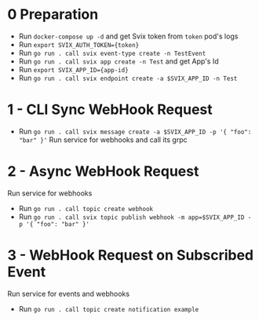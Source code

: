 # 0 Preparation
- Run `docker-compose up -d` and get Svix token from `token` pod's logs
- Run `export SVIX_AUTH_TOKEN={token}`
- Run `go run . call svix event-type create -n TestEvent`
- Run `go run . call svix app create -n Test` and get App's Id
- Run `export SVIX_APP_ID={app-id}`
- Run `go run . call svix endpoint create -a $SVIX_APP_ID -n Test`

# 1 - CLI Sync WebHook Request
- Run `go run . call svix message create -a $SVIX_APP_ID -p '{ "foo": "bar" }'`
Run service for webhooks and call its grpc

# 2 - Async WebHook Request
Run service for webhooks
- Run `go run . call topic create webhook`
- Run `go run . call svix topic publish webhook -m app=$SVIX_APP_ID -p '{ "foo": "bar" }'`

# 3 - WebHook Request on Subscribed Event
Run service for events and webhooks
- Run `go run . call topic create notification example`